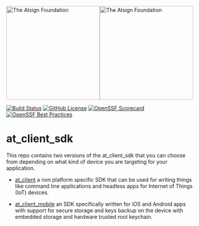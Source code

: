 <a href="https://atsign.com#gh-light-mode-only"><img width=250px src="https://atsign.com/wp-content/uploads/2022/05/atsign-logo-horizontal-color2022.svg#gh-light-mode-only" alt="The Atsign Foundation"></a><a href="https://atsign.com#gh-dark-mode-only"><img width=250px src="https://atsign.com/wp-content/uploads/2023/08/atsign-logo-horizontal-reverse2022-Color.svg#gh-dark-mode-only" alt="The Atsign Foundation"></a>

[![Build Status](https://github.com/atsign-foundation/at_client_sdk/actions/workflows/at_client_sdk.yaml/badge.svg?branch=trunk)](https://github.com/atsign-foundation/at_client_sdk/actions/workflows/at_client_sdk.yaml)
[![GitHub License](https://img.shields.io/badge/license-BSD3-blue.svg)](./LICENSE)
[![OpenSSF Scorecard](https://api.securityscorecards.dev/projects/github.com/atsign-foundation/at_client_sdk/badge)](https://api.securityscorecards.dev/projects/github.com/atsign-foundation/at_client_sdk)
[![OpenSSF Best Practices](https://www.bestpractices.dev/projects/8098/badge)](https://www.bestpractices.dev/projects/8098)

# at_client_sdk
This repo contains two versions of the at_client_sdk that you can choose from 
depending on what kind of device you are targeting for your application.

* [at_client](./packages/at_client) a non platform specific SDK that can be used for
writing things like command line applications and headless apps for Internet
of Things (IoT) devices.

* [at_client_mobile](./packages/at_client_mobile) an SDK specifically written for iOS and 
Android apps with support for secure storage and keys backup on the device with
embedded storage and hardware trusted root keychain.
